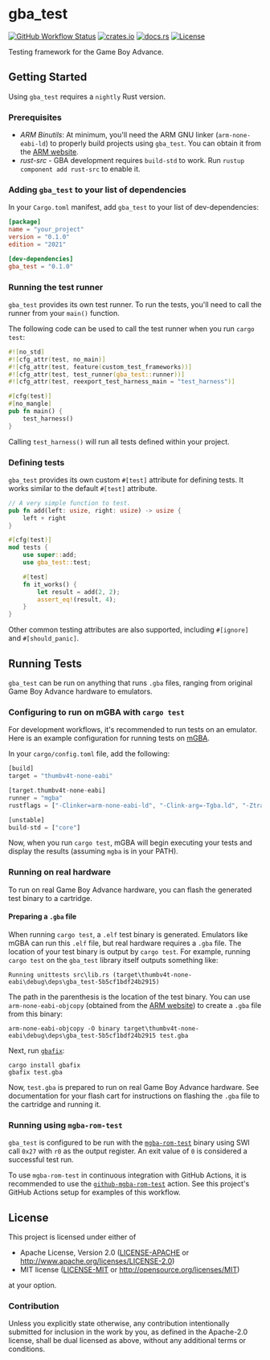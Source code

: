 # gba_test

[![GitHub Workflow Status](https://img.shields.io/github/check-runs/Anders429/gba_test/master?label=tests)](https://github.com/Anders429/gba_test/actions?query=branch%3Amaster)
[![crates.io](https://img.shields.io/crates/v/gba_test)](https://crates.io/crates/gba_test)
[![docs.rs](https://docs.rs/gba_test/badge.svg)](https://docs.rs/gba_test)
[![License](https://img.shields.io/crates/l/gba_test)](#license)

Testing framework for the Game Boy Advance.

## Getting Started
Using `gba_test` requires a `nightly` Rust version.

### Prerequisites
- *ARM Binutils*: At minimum, you'll need the ARM GNU linker (`arm-none-eabi-ld`) to properly build projects using `gba_test`. You can obtain it from the [ARM website](https://developer.arm.com/Tools%20and%20Software/GNU%20Toolchain).
- *rust-src* - GBA development requires `build-std` to work. Run `rustup component add rust-src` to enable it.

### Adding `gba_test` to your list of dependencies
In your `Cargo.toml` manifest, add `gba_test` to your list of dev-dependencies:

```toml
[package]
name = "your_project"
version = "0.1.0"
edition = "2021"

[dev-dependencies]
gba_test = "0.1.0"
```

### Running the test runner
`gba_test` provides its own test runner. To run the tests, you'll need to call the runner from your `main()` function.

The following code can be used to call the test runner when you run `cargo test`:

```rust
#![no_std]
#![cfg_attr(test, no_main)]
#![cfg_attr(test, feature(custom_test_frameworks))]
#![cfg_attr(test, test_runner(gba_test::runner))]
#![cfg_attr(test, reexport_test_harness_main = "test_harness")]

#[cfg(test)]
#[no_mangle]
pub fn main() {
    test_harness()
}
```

Calling `test_harness()` will run all tests defined within your project.

### Defining tests
`gba_test` provides its own custom `#[test]` attribute for defining tests. It works similar to the default `#[test]` attribute.

```rust
// A very simple function to test.
pub fn add(left: usize, right: usize) -> usize {
    left + right
}

#[cfg(test)]
mod tests {
    use super::add;
    use gba_test::test;

    #[test]
    fn it_works() {
        let result = add(2, 2);
        assert_eq!(result, 4);
    }
}
```

Other common testing attributes are also supported, including `#[ignore]` and `#[should_panic]`.

## Running Tests
`gba_test` can be run on anything that runs `.gba` files, ranging from original Game Boy Advance hardware to emulators.

### Configuring to run on mGBA with `cargo test`
For development workflows, it's recommended to run tests on an emulator. Here is an example configuration for running tests on [mGBA](https://mgba.io/).

In your `cargo/config.toml` file, add the following:

```rust
[build]
target = "thumbv4t-none-eabi"

[target.thumbv4t-none-eabi]
runner = "mgba"
rustflags = ["-Clinker=arm-none-eabi-ld", "-Clink-arg=-Tgba.ld", "-Ztrap-unreachable=no"]

[unstable]
build-std = ["core"]
```

Now, when you run `cargo test`, mGBA will begin executing your tests and display the results (assuming `mgba` is in your PATH).

### Running on real hardware
To run on real Game Boy Advance hardware, you can flash the generated test binary to a cartridge.

#### Preparing a `.gba` file
When running `cargo test`, a `.elf` test binary is generated. Emulators like mGBA can run this `.elf` file, but real hardware requires a `.gba` file. The location of your test binary is output by `cargo test`. For example, running `cargo test` on the `gba_test` library itself outputs something like:

```
Running unittests src\lib.rs (target\thumbv4t-none-eabi\debug\deps\gba_test-5b5cf1bdf24b2915)
```

The path in the parenthesis is the location of the test binary. You can use `arm-none-eabi-objcopy` (obtained from the [ARM website](https://developer.arm.com/Tools%20and%20Software/GNU%20Toolchain)) to create a `.gba` file from this binary:

```
arm-none-eabi-objcopy -O binary target\thumbv4t-none-eabi\debug\deps\gba_test-5b5cf1bdf24b2915 test.gba
```

Next, run [`gbafix`](https://crates.io/crates/gbafix):

```
cargo install gbafix
gbafix test.gba
```

Now, `test.gba` is prepared to run on real Game Boy Advance hardware. See documentation for your flash cart for instructions on flashing the `.gba` file to the cartridge and running it.

### Running using `mgba-rom-test`
`gba_test` is configured to be run with the [`mgba-rom-test`](https://github.com/mgba-emu/mgba/blob/master/src/platform/test/rom-test-main.c) binary using SWI call `0x27` with `r0` as the output register. An exit value of `0` is considered a successful test run.

To use `mgba-rom-test` in continuous integration with GitHub Actions, it is recommended to use the [`github-mgba-rom-test`](https://github.com/felixjones/github-mgba-rom-test) action. See this project's GitHub Actions setup for examples of this workflow.

## License
This project is licensed under either of

* Apache License, Version 2.0
([LICENSE-APACHE](https://github.com/Anders429/gba_test/blob/HEAD/LICENSE-APACHE) or
http://www.apache.org/licenses/LICENSE-2.0)
* MIT license
([LICENSE-MIT](https://github.com/Anders429/gba_test/blob/HEAD/LICENSE-MIT) or
http://opensource.org/licenses/MIT)

at your option.

### Contribution
Unless you explicitly state otherwise, any contribution intentionally submitted for inclusion in the work by you, as defined in the Apache-2.0 license, shall be dual licensed as above, without any additional terms or conditions.
